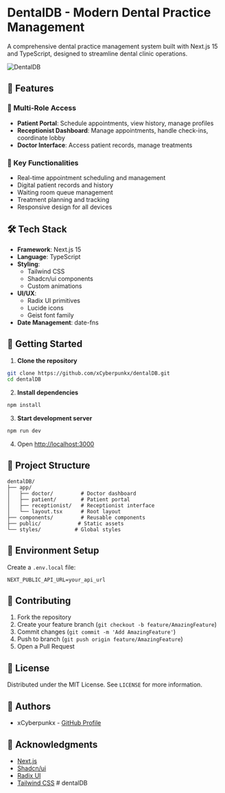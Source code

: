 # DentalDB - Modern Dental Practice Management

A comprehensive dental practice management system built with Next.js 15 and TypeScript, designed to streamline dental clinic operations.

![DentalDB](public/preview.png)

## 🌟 Features

### 🏥 Multi-Role Access
- **Patient Portal**: Schedule appointments, view history, manage profiles
- **Receptionist Dashboard**: Manage appointments, handle check-ins, coordinate lobby
- **Doctor Interface**: Access patient records, manage treatments

### 📱 Key Functionalities
- Real-time appointment scheduling and management
- Digital patient records and history
- Waiting room queue management
- Treatment planning and tracking
- Responsive design for all devices

## 🛠️ Tech Stack

- **Framework**: Next.js 15
- **Language**: TypeScript
- **Styling**: 
  - Tailwind CSS
  - Shadcn/ui components
  - Custom animations
- **UI/UX**: 
  - Radix UI primitives
  - Lucide icons
  - Geist font family
- **Date Management**: date-fns

## 🚀 Getting Started

1. **Clone the repository**
```bash
git clone https://github.com/xCyberpunkx/dentalDB.git
cd dentalDB
```

2. **Install dependencies**
```bash
npm install
```

3. **Start development server**
```bash
npm run dev
```

4. Open [http://localhost:3000](http://localhost:3000)

## 📁 Project Structure

```
dentalDB/
├── app/
│   ├── doctor/         # Doctor dashboard
│   ├── patient/        # Patient portal
│   ├── receptionist/   # Receptionist interface
│   └── layout.tsx      # Root layout
├── components/         # Reusable components
├── public/            # Static assets
└── styles/           # Global styles
```

## 🔧 Environment Setup

Create a `.env.local` file:
```env
NEXT_PUBLIC_API_URL=your_api_url
```

## 🤝 Contributing

1. Fork the repository
2. Create your feature branch (`git checkout -b feature/AmazingFeature`)
3. Commit changes (`git commit -m 'Add AmazingFeature'`)
4. Push to branch (`git push origin feature/AmazingFeature`)
5. Open a Pull Request

## 📝 License

Distributed under the MIT License. See `LICENSE` for more information.

## 👥 Authors

- xCyberpunkx - [GitHub Profile](https://github.com/xCyberpunkx)

## 🙏 Acknowledgments

- [Next.js](https://nextjs.org/)
- [Shadcn/ui](https://ui.shadcn.com/)
- [Radix UI](https://www.radix-ui.com/)
- [Tailwind CSS](https://tailwindcss.com/)
#   d e n t a l D B 
 
 